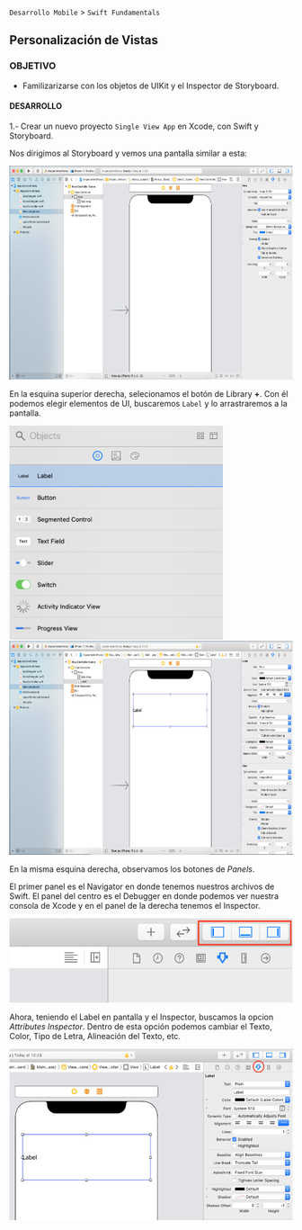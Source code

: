 
`Desarrollo Mobile` > `Swift Fundamentals`


## Personalización de Vistas

### OBJETIVO

- Familizarizarse con los objetos de UIKit y el Inspector de Storyboard.

#### DESARROLLO

1.- Crear un nuevo proyecto `Single View App` en Xcode, con Swift y Storyboard.

Nos dirigimos al Storyboard y vemos una pantalla similar a esta:

<img src="3.png" alt="Solucion" width="630" height="380">

En la esquina superior derecha, selecionamos el botón de Library **+**. Con él podemos elegir elementos de UI, buscaremos `Label` y lo arrastraremos a la pantalla.

<img src="2.png" alt="Solucion" width="380" height="380">

<img src="4.png" alt="Solucion" width="630" height="380">

En la misma esquina derecha, observamos los botones de *Panels*.

El primer panel es el Navigator en donde tenemos nuestros archivos de Swift. El panel del centro es el Debugger en donde podemos ver nuestra consola de Xcode y en el panel de la derecha tenemos el Inspector.

<img src="5.png" alt="Solucion" width="520" height="150">

Ahora, teniendo el Label en pantalla y el Inspector, buscamos la opcion *Attributes Inspector*. Dentro de esta opción podemos cambiar el Texto, Color, Tipo de Letra, Alineación del Texto, etc.

<img src="6.png" alt="Solucion" width="530" height="305">

